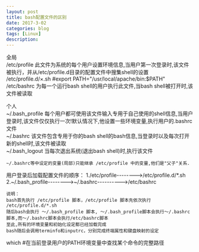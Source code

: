 ```yaml
---
layout: post
title: bash配置文件的区别
date: 2017-3-02
categories: blog
tags: [Linux]
description: 
---
```

全局  
/etc/profile 此文件为系统的每个用户设置环境信息,当用户第一次登录时,该文件被执行，并从/etc/profile.d目录的配置文件中搜集shell的设置  
/etc/profile.d/×.sh #export PATH="/usr/local/apache/bin:$PATH"  
/etc/bashrc 为每一个运行bash shell的用户执行此文件,当bash shell被打开时,该文件被读取  

个人  
~/.bash_profile 每个用户都可使用该文件输入专用于自己使用的shell信息,当用户登录时,该文件仅仅执行一次!默认情况下,他设置一些环境变量,执行用户的.bashrc文件  
~/.bashrc 该文件包含专用于你的bash shell的bash信息,当登录时以及每次打开新的shell时,该文件被读取  
~/.bash_logout 当每次退出系统(退出bash shell)时,执行该文件  


	~/.bashrc等中设定的变量(局部)只能继承 /etc/profile 中的变量,他们是"父子"关系.

用户登录后加载配置文件的顺序：
1./etc/profile-------->/etc/profile.d/*.sh  
2.~/.bash_profile-------->~/.bashrc---------->/etc/bashrc  

	说明：
	bash首先执行 /etc/profile 脚本，/etc/profile 脚本先依次执行 /etc/profile.d/*.sh
	随后bash会执行 ～/.bash_profile 脚本, ～/.bash_profile脚本会执行～/.bashrc脚本,而～/.bashrc脚本会执行/etc/bashrc脚本
	至此,所有的环境变量和初始化设定都已经加载完成
	bash随后会调用terminfo和inputrc，分别完成终端属性和键盘映射的设定

which #在当前登录用户的PATH环境变量中查找某个命令的完整路径









